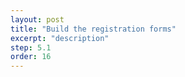```yaml
---
layout: post
title: "Build the registration forms"
excerpt: "description"
step: 5.1
order: 16
---
```


